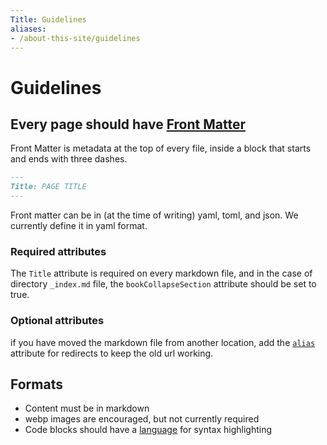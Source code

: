 ```yaml
---
Title: Guidelines
aliases:
- /about-this-site/guidelines
---
```


# Guidelines

## Every page should have [Front Matter](https://gohugo.io/content-management/front-matter/)

Front Matter is metadata at the top of every file, inside a block that starts and ends with three dashes.

```md
---
Title: PAGE TITLE
---
```

Front matter can be in (at the time of writing) yaml, toml, and json. We currently define it in yaml format.

### Required attributes

The `Title` attribute is required on every markdown file, and in the case of directory `_index.md` file, the `bookCollapseSection` attribute should be set to true.

### Optional attributes

if you have moved the markdown file from another location, add the [`alias`](https://gohugo.io/content-management/urls/#aliases) attribute for redirects to keep the old url working.

## Formats

* Content must be in markdown
* webp images are encouraged, but not currently required
* Code blocks should have a [language](https://docs.github.com/en/get-started/writing-on-github/working-with-advanced-formatting/creating-and-highlighting-code-blocks#syntax-highlighting) for syntax highlighting